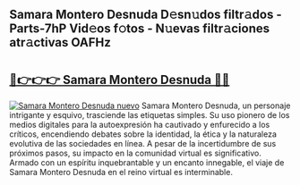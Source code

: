 ## Samara Montero Desnuda D𝚎sn𝚞dos filtr𝚊dos - Parts-7hP Vid𝚎os f𝚘tos - N𝚞evas filtr𝚊ciones atr𝚊ctivas OAFHz

# <h2><a href="http://mb8n58.tromn.icu/?c=Samara+Montero+Desnuda">🔗👉👉👉 Samara Montero Desnuda 🔗🔗</a></h2>

[![Samara Montero Desnuda nuevo](https://i.imgur.com/pEAQMta.gif)](http://mb8n58.tromn.icu/?c=Samara+Montero+Desnuda)
Samara Montero Desnuda, un personaje intrigante y esquivo, trasciende las etiquetas simples. Su uso pionero de los medios digitales para la autoexpresión ha cautivado y enfurecido a los críticos, encendiendo debates sobre la identidad, la ética y la naturaleza evolutiva de las sociedades en línea. A pesar de la incertidumbre de sus próximos pasos, su impacto en la comunidad virtual es significativo. Armado con un espíritu inquebrantable y un encanto innegable, el viaje de Samara Montero Desnuda en el reino virtual es interminable.
